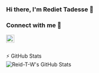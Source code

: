 ### Hi there, I'm Rediet Tadesse 👋

### Connect with me 🔭  
  [<img align="left" alt="LinkedIn" width="22px" color="white" src="https://cdn.jsdelivr.net/npm/simple-icons@v3/icons/linkedin.svg" />](https://www.linkedin.com/in/rediet-tadesse-43209013b/)   
</br>

⚡ GitHub Stats  
<img align="left" alt="Reid-T-W's GitHub Stats" src="https://github-readme-stats.vercel.app/api?username=Reid-T-W&show_icons=true&hide_border=true&count_private=true" />  
  


<!--
**Reid-T-W/Reid-T-W** is a ✨ _special_ ✨ repository because its `README.md` (this file) appears on your GitHub profile.

Here are some ideas to get you started:

- 🔭 I’m currently working on ...
- 🌱 I’m currently learning ...
- 👯 I’m looking to collaborate on ...
- 🤔 I’m looking for help with ...
- 💬 Ask me about ...
- 📫 How to reach me: ...
- 😄 Pronouns: ...
- ⚡ Fun fact: ...
-->
